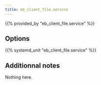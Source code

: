 ```yaml
---
title: eb_client_file.service
---
```


{{% provided_by "eb_client_file.service" %}}

## Options

{{% systemd_unit "eb_client_file.service" %}}

## Additionnal notes

Nothing here.
